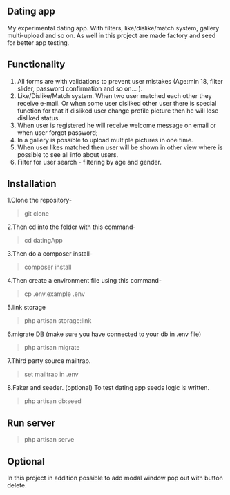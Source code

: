 ## Dating app
My experimental dating app. With filters, like/dislike/match system, gallery multi-upload and so on. As well in this project are made factory and seed for better app testing.

## Functionality
1. All forms are with validations to prevent user mistakes (Age:min 18, filter slider, password confirmation and so on... ).
2. Like/Dislike/Match system. When two user matched each other they receive e-mail. Or when some user disliked other user there is special function for that if disliked user change profile picture then he will lose disliked status.
3. When user is registered he will receive welcome message on email or when user forgot password;
4. In a gallery is possible to upload multiple pictures in one time.
5. When user likes matched then user will be shown in other view where is possible to see all info about users.
6. Filter for user search - filtering by age and gender.

## Installation
1.Clone the repository-

> git clone 

2.Then cd into the folder with this command-

> cd datingApp

3.Then do a composer install-

> composer install

4.Then create a environment file using this command-

> cp .env.example .env

5.link storage

> php artisan storage:link

6.migrate DB (make sure you have connected to your db in .env file)

> php artisan migrate

7.Third party source mailtrap.

> set mailtrap in .env

8.Faker and seeder. (optional) To test dating app seeds logic is written.

> php artisan db:seed

## Run server

> php artisan serve

## Optional 

In this project in addition possible to add modal window pop out with button delete.

